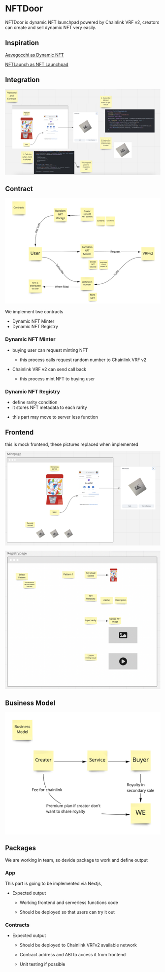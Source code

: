 # NFTDoor

NFTDoor is dynamic NFT launchpad powered by Chainlink VRF v2, creators can create and sell dynamic NFT very easily.

## Inspiration

[Aavegocchi as Dynamic NFT](https://chain.link/case-studies/aavegotchi)

[NFTLaunch as NFT Launchpad](https://www.nftlaunch.network/)

## Integration

![contracts-architecture](./docs/integration.png)

## Contract

![contracts-architecture](./docs/contracts-architecture.jpg)

We implement twe contracts

- Dynamic NFT Minter
- Dynamic NFT Registry

### Dynamic NFT Minter

- buying user can request minting NFT

  - this process calls request random number to Chainlink VRF v2

- Chainlink VRF v2 can send call back

  - this process mint NFT to buying user

### Dynamic NFT Registry

- define rarity condition
- it stores NFT metadata to each rarity

* this part may move to server less function

## Frontend

this is mock frontend, these pictures replaced when implemented

![mint-page](./docs/app-mint-page.png)

![registry-page](./docs/app-registry-page.png)

## Business Model

![business-model](./docs/business-model.jpg)

## Packages

We are working in team, so devide package to work and define output

### App

This part is going to be implemented via Nextjs,

- Expected output

  - Working frontend and serverless functions code

  - Should be deployed so that users can try it out

### Contracts

- Expected output

  - Should be deployed to Chainlink VRFv2 available network

  - Contract address and ABI to access it from frontend

  - Unit testing if possible
